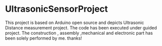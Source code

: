 # UltrasonicSensorProject
This project is based on Arduino open source and depicts Ultrasonic Distance measurement project. 
The code has been executed under guided project.
The construction , assembly ,mechanical and electronic part has been solely performed by me.
thanks!
